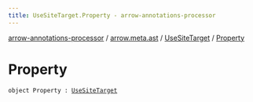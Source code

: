 ```yaml
---
title: UseSiteTarget.Property - arrow-annotations-processor
---
```


[arrow-annotations-processor](../../index.html) / [arrow.meta.ast](../index.html) / [UseSiteTarget](index.html) / [Property](./-property.html)

# Property

`object Property : `[`UseSiteTarget`](index.html)